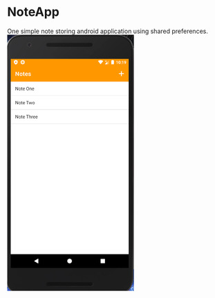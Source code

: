 # NoteApp
One simple note storing android application using shared preferences.
<img src="images/note1.PNG"/>
